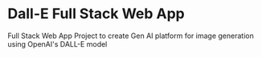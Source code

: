 # Dall-E Full Stack Web App
 Full Stack Web App Project to create Gen AI platform for image generation using OpenAI's DALL-E model
